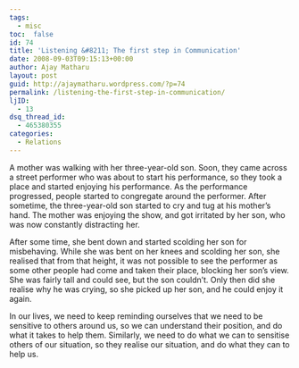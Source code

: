 ```yaml
---
tags: 
  - misc
toc:  false
id: 74
title: 'Listening &#8211; The first step in Communication'
date: 2008-09-03T09:15:13+00:00
author: Ajay Matharu
layout: post
guid: http://ajaymatharu.wordpress.com/?p=74
permalink: /listening-the-first-step-in-communication/
ljID:
  - 13
dsq_thread_id:
  - 465380355
categories:
  - Relations
---
```

A mother was walking with her three-year-old son. Soon, they came across a street performer who was about to start his performance, so they took a place and started enjoying his performance. As the performance progressed, people started to congregate around the performer. After sometime, the three-year-old son started to cry and tug at his mother&#8217;s hand. The mother was enjoying the show, and got irritated by her son, who was now constantly distracting her.

After some time, she bent down and started scolding her son for misbehaving. While she was bent on her knees and scolding her son, she realised that from that height, it was not possible to see the performer as some other people had come and taken their place, blocking her son&#8217;s view. She was fairly tall and could see, but the son couldn&#8217;t. Only then did she realise why he was crying, so she picked up her son, and he could enjoy it again.

In our lives, we need to keep reminding ourselves that we need to be sensitive to others around us, so we can understand their position, and do what it takes to help them. Similarly, we need to do what we can to sensitise others of our situation, so they realise our situation, and do what they can to help us.
